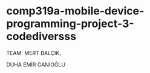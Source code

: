 # comp319a-mobile-device-programming-project-3-codediversss


TEAM:
MERT BALÇIK, 


DUHA EMİR GANİOĞLU
